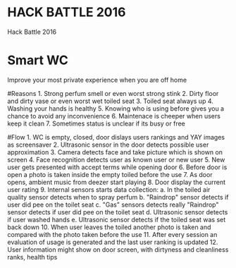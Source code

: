 # HACK BATTLE 2016
Hack Battle 2016

# Smart WC
Improve your most private experience when you are off home

#Reasons
    1. Strong perfum smell or even worst strong stink
    2. Dirty floor and dirty vase or even worst wet toiled seat
    3. Toiled seat always up
    4. Washing your hands is healthy
    5. Knowing who is using before gives you a chance to avoid any inconvenience
    6. Maintenace is cheeper when users keep it clean
    7. Sometimes status is unclear if its busy or free

#Flow
    1. WC is empty, closed, door dislays users rankings and YAY images as screensaver
    2. Ultrasonic sensor in the door detects possible user approximation
    3. Camera detects face and take picture which is shown on screen
    4. Face recognition detects user as known user or new user
    5. New user gets presented with accept terms while opening door
    6. Before door is open a photo is taken inside the empty toiled before the use
    7. As door opens, ambient music from deezer start playing
    8. Door display the current user rating
    9. Internal sensors starts data collection:
        a. In the toiled air quality sensor detects when to spray perfum
        b. "Raindrop" sensor detects if user did pee on the toilet seat
        c. "Gas" sensors detects  really   "Raindrop" sensor detects if user did pee on the toilet seat
        d. Ultrasonic sensor detects if user washed hands
        e. Ultrasonic sensor detects if the toiled seat was set back down
    10. When user leaves the toiled another photo is taken and compared with the photo taken before the use
    11. After every session an evaluation of usage is generated and the last user ranking is updated
    12. User information might show on door screen, with dirtyness and cleanliness ranks, health tips
